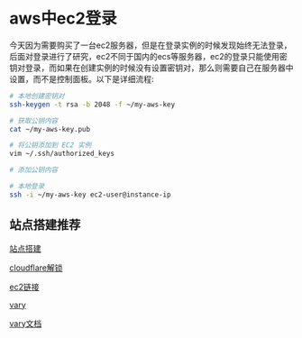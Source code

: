 # aws中ec2登录

今天因为需要购买了一台ec2服务器，但是在登录实例的时候发现始终无法登录，后面对登录进行了研究，ec2不同于国内的ecs等服务器，ec2的登录只能使用密钥对登录，而如果在创建实例的时候没有设置密钥对，那么则需要自己在服务器中设置，而不是控制面板。以下是详细流程:

```bash
# 本地创建密钥对
ssh-keygen -t rsa -b 2048 -f ~/my-aws-key

# 获取公钥内容
cat ~/my-aws-key.pub

# 将公钥添加到 EC2 实例
vim ~/.ssh/authorized_keys

# 添加公钥内容

# 本地登录
ssh -i ~/my-aws-key ec2-user@instance-ip
```

## 站点搭建推荐

[站点搭建](https://www.youtube.com/watch?v=G38pR9nYYL8&ab_channel=%E6%99%93%E6%9F%92%E7%A7%91%E6%8A%80)

[cloudflare解锁](https://www.moeelf.com/archives/304.html)

[ec2链接](https://ap-northeast-1.console.aws.amazon.com/console/home?region=ap-northeast-1#)

[vary](https://www.youtube.com/watch?v=SpxTFes1B8U&ab_channel=%E4%B8%8D%E8%89%AF%E6%9E%97)

[vary文档](https://bulianglin.com/archives/nicename.html)